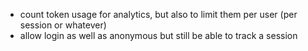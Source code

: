 - count token usage for analytics, but also to limit them per user (per session or whatever)
- allow login as well as anonymous but still be able to track a session
